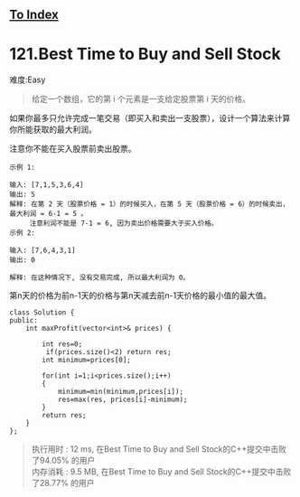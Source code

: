 [To Index](/index.md)
---
# 121.Best Time to Buy and Sell Stock
难度:Easy
> 给定一个数组，它的第 i 个元素是一支给定股票第 i 天的价格。

如果你最多只允许完成一笔交易（即买入和卖出一支股票），设计一个算法来计算你所能获取的最大利润。

注意你不能在买入股票前卖出股票。

```
示例 1:

输入: [7,1,5,3,6,4]
输出: 5
解释: 在第 2 天（股票价格 = 1）的时候买入，在第 5 天（股票价格 = 6）的时候卖出，最大利润 = 6-1 = 5 。
     注意利润不能是 7-1 = 6, 因为卖出价格需要大于买入价格。
示例 2:

输入: [7,6,4,3,1]
输出: 0

解释: 在这种情况下, 没有交易完成, 所以最大利润为 0。

```

第n天的价格为前n-1天的价格与第n天减去前n-1天价格的最小值的最大值。  

```
class Solution {
public:
    int maxProfit(vector<int>& prices) {
        
        int res=0;
         if(prices.size()<2) return res;
        int minimum=prices[0];
       
        for(int i=1;i<prices.size();i++)
        {
            minimum=min(minimum,prices[i]);
            res=max(res, prices[i]-minimum);
        }
        return res;
    }
};
```

> 执行用时 : 12 ms, 在Best Time to Buy and Sell Stock的C++提交中击败了94.05% 的用户    
内存消耗 : 9.5 MB, 在Best Time to Buy and Sell Stock的C++提交中击败了28.77% 的用户
